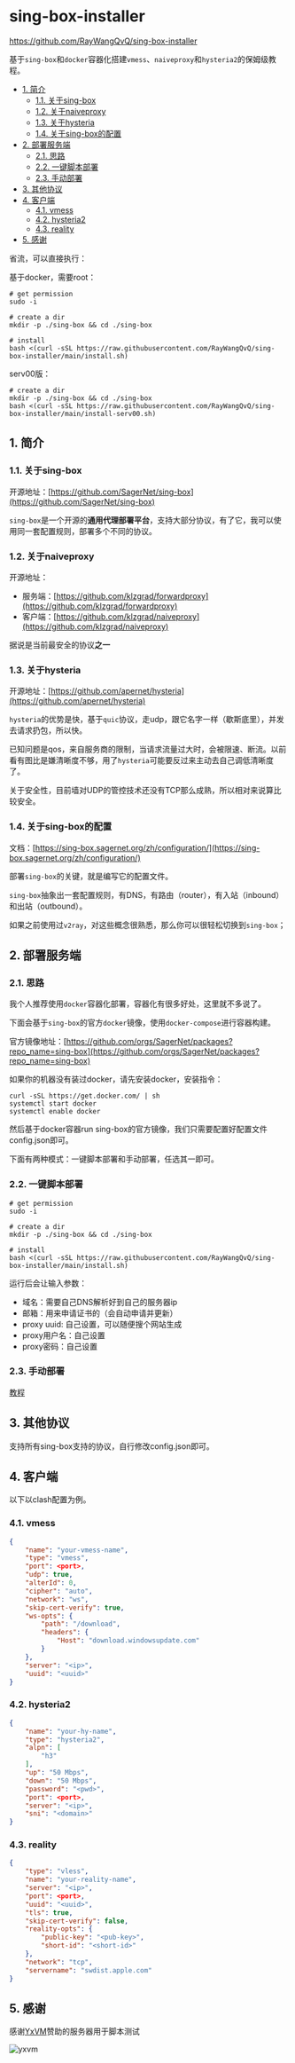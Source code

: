 # sing-box-installer

https://github.com/RayWangQvQ/sing-box-installer

基于`sing-box`和`docker`容器化搭建`vmess`、`naiveproxy`和`hysteria2`的保姆级教程。

<!-- more -->

<!-- TOC depthFrom:2 -->

- [1. 简介](#1-简介)
    - [1.1. 关于sing-box](#11-关于sing-box)
    - [1.2. 关于naiveproxy](#12-关于naiveproxy)
    - [1.3. 关于hysteria](#13-关于hysteria)
    - [1.4. 关于sing-box的配置](#14-关于sing-box的配置)
- [2. 部署服务端](#2-部署服务端)
    - [2.1. 思路](#21-思路)
    - [2.2. 一键脚本部署](#22-一键脚本部署)
    - [2.3. 手动部署](#23-手动部署)
- [3. 其他协议](#3-其他协议)
- [4. 客户端](#4-客户端)
    - [4.1. vmess](#41-vmess)
    - [4.2. hysteria2](#42-hysteria2)
    - [4.3. reality](#43-reality)
- [5. 感谢](#5-感谢)

<!-- /TOC -->

省流，可以直接执行：

基于docker，需要root：
```
# get permission
sudo -i

# create a dir
mkdir -p ./sing-box && cd ./sing-box

# install
bash <(curl -sSL https://raw.githubusercontent.com/RayWangQvQ/sing-box-installer/main/install.sh)
```

serv00版：
```
# create a dir
mkdir -p ./sing-box && cd ./sing-box
bash <(curl -sSL https://raw.githubusercontent.com/RayWangQvQ/sing-box-installer/main/install-serv00.sh)
```

## 1. 简介

### 1.1. 关于sing-box

开源地址：[https://github.com/SagerNet/sing-box](https://github.com/SagerNet/sing-box)

`sing-box`是一个开源的**通用代理部署平台**，支持大部分协议，有了它，我可以使用同一套配置规则，部署多个不同的协议。

### 1.2. 关于naiveproxy

开源地址：
- 服务端：[https://github.com/klzgrad/forwardproxy](https://github.com/klzgrad/forwardproxy)
- 客户端：[https://github.com/klzgrad/naiveproxy](https://github.com/klzgrad/naiveproxy)

据说是当前最安全的协议**之一**

### 1.3. 关于hysteria

开源地址：[https://github.com/apernet/hysteria](https://github.com/apernet/hysteria)

`hysteria`的优势是快，基于`quic`协议，走udp，跟它名字一样（歇斯底里），并发去请求扔包，所以快。

已知问题是qos，来自服务商的限制，当请求流量过大时，会被限速、断流。以前看有图比是嫌清晰度不够，用了`hysteria`可能要反过来主动去自己调低清晰度了。

关于安全性，目前墙对UDP的管控技术还没有TCP那么成熟，所以相对来说算比较安全。

### 1.4. 关于sing-box的配置

文档：[https://sing-box.sagernet.org/zh/configuration/](https://sing-box.sagernet.org/zh/configuration/)

部署`sing-box`的关键，就是编写它的配置文件。

`sing-box`抽象出一套配置规则，有DNS，有路由（router），有入站（inbound）和出站（outbound）。

如果之前使用过`v2ray`，对这些概念很熟悉，那么你可以很轻松切换到`sing-box`；

## 2. 部署服务端

### 2.1. 思路

我个人推荐使用`docker`容器化部署，容器化有很多好处，这里就不多说了。

下面会基于`sing-box`的官方`docker`镜像，使用`docker-compose`进行容器构建。

官方镜像地址：[https://github.com/orgs/SagerNet/packages?repo_name=sing-box](https://github.com/orgs/SagerNet/packages?repo_name=sing-box)

如果你的机器没有装过docker，请先安装docker，安装指令：

```
curl -sSL https://get.docker.com/ | sh
systemctl start docker
systemctl enable docker
```

然后基于docker容器run sing-box的官方镜像，我们只需要配置好配置文件config.json即可。

下面有两种模式：一键脚本部署和手动部署，任选其一即可。

### 2.2. 一键脚本部署

```
# get permission
sudo -i

# create a dir
mkdir -p ./sing-box && cd ./sing-box

# install
bash <(curl -sSL https://raw.githubusercontent.com/RayWangQvQ/sing-box-installer/main/install.sh)
```

运行后会让输入参数：

- 域名：需要自己DNS解析好到自己的服务器ip
- 邮箱：用来申请证书的（会自动申请并更新）
- proxy uuid: 自己设置，可以随便搜个网站生成
- proxy用户名：自己设置
- proxy密码：自己设置

### 2.3. 手动部署

[教程](DIY.md)

## 3. 其他协议

支持所有sing-box支持的协议，自行修改config.json即可。

## 4. 客户端

以下以clash配置为例。

### 4.1. vmess

```json
{
    "name": "your-vmess-name",
    "type": "vmess",
    "port": <port>,
    "udp": true,
    "alterId": 0,
    "cipher": "auto",
    "network": "ws",
    "skip-cert-verify": true,
    "ws-opts": {
        "path": "/download",
        "headers": {
            "Host": "download.windowsupdate.com"
        }
    },
    "server": "<ip>",
    "uuid": "<uuid>"
}
```

### 4.2. hysteria2

```json
{
    "name": "your-hy-name",
    "type": "hysteria2",
    "alpn": [
        "h3"
    ],
    "up": "50 Mbps",
    "down": "50 Mbps",
    "password": "<pwd>",
    "port": <port>,
    "server": "<ip>",
    "sni": "<domain>"
}
```

### 4.3. reality

```json
{
    "type": "vless",
    "name": "your-reality-name",
    "server": "<ip>",
    "port": <port>,
    "uuid": "<uuid>",
    "tls": true,
    "skip-cert-verify": false,
    "reality-opts": {
        "public-key": "<pub-key>",
        "short-id": "<short-id>"
    },
    "network": "tcp",
    "servername": "swdist.apple.com"
}
```

## 5. 感谢

感谢[YxVM](https://yxvm.com/aff.php?aff=668)赞助的服务器用于脚本测试

![yxvm](https://xn--hwtx4nd78b.zz.ac/static/img/64924c829ec42b3e5a71f6cdc4d91093.image.webp)